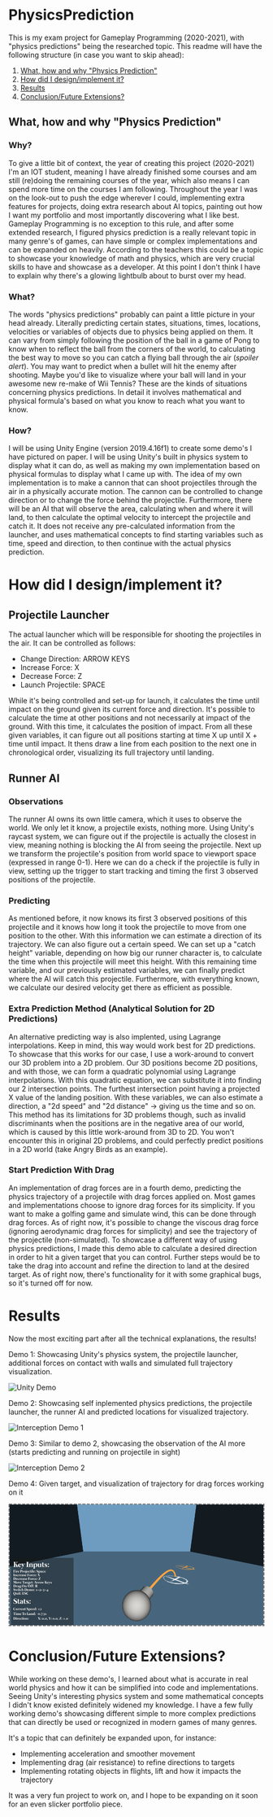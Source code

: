 # PhysicsPrediction
This is my exam project for Gameplay Programming (2020-2021), with "physics predictions" being the researched topic.
This readme will have the following structure (in case you want to skip ahead): 

1. [What, how and why "Physics Prediction"](#what-how-and-why-physics-prediction)
2. [How did I design/implement it?](#how-did-i-designimplement-it)
3. [Results](#results)
4. [Conclusion/Future Extensions? ](#conclusionfuture-extensions)

## What, how and why "Physics Prediction"
### Why?
To give a little bit of context, the year of creating this project (2020-2021) I'm an IOT student, meaning I have already finished some courses and am still (re)doing the remaining courses of the year, which also means I can spend more time on the courses I am following. Throughout the year I was on the look-out to push the edge wherever I could, implementing extra features for projects, doing extra research about AI topics, painting out how I want my portfolio and most importantly discovering what I like best. Gameplay Programming is no exception to this rule, and after some extended research, I figured physics prediction is a really relevant topic in many genre's of games, can have simple or complex implementations and can be expanded on heavily. According to the teachers this could be a topic to showcase your knowledge of math and physics, which are very crucial skills to have and showcase as a developer. At this point I don't think I have to explain why there's a glowing lightbulb about to burst over my head.

### What?
The words "physics predictions" probably can paint a little picture in your head already. Literally predicting certain states, situations, times, locations, velocities or variables of objects due to physics being applied on them. It can vary from simply following the position of the ball in a game of Pong to know when to reflect the ball from the corners of the world, to calculating the best way to move so you can catch a flying ball through the air (*spoiler alert*). You may want to predict when a bullet will hit the enemy after shooting. Maybe you'd like to visualize where your ball will land in your awesome new re-make of Wii Tennis? These are the kinds of situations concerning physics predictions. In detail it involves mathematical and physical formula's based on what you know to reach what you want to know.

### How? 
I will be using Unity Engine (version 2019.4.16f1) to create some demo's I have pictured on paper. I will be using Unity's built in physics system to display what it can do, as well as making my own implementation based on physical formulas to display what I came up with. The idea of my own implementation is to make a cannon that can shoot projectiles through the air in a physically accurate motion. The cannon can be controlled to change direction or to change the force behind the projectile. Furthermore, there will be an AI that will observe the area, calculating when and where it will land, to then calculate the optimal velocity to intercept the projectile and catch it. It does not receive any pre-calculated information from the launcher, and uses mathematical concepts to find starting variables such as time, speed and direction, to then continue with the actual physics prediction.

# How did I design/implement it?
## Projectile Launcher
The actual launcher which will be responsible for shooting the projectiles in the air. It can be controlled as follows:

* Change Direction: ARROW KEYS
* Increase Force: X
* Decrease Force: Z
* Launch Projectile: SPACE

While it's being controlled and set-up for launch, it calculates the time until impact on the ground given its current force and direction. It's possible to calculate the time at other positions and not necessarily at impact of the ground. With this time, it calculates the position of impact. From all these given variables, it can figure out all positions starting at time X up until X + time until impact. It thens draw a line from each position to the next one in chronological order, visualizing its full trajectory until landing.

## Runner AI
### Observations
The runner AI owns its own little camera, which it uses to observe the world. We only let it know, a projectile exists, nothing more. Using Unity's raycast system, we can figure out if the projectile is actually the closest in view, meaning nothing is blocking the AI from seeing the projectile. Next up we transform the projectile's position from world space to viewport space (expressed in range 0-1). Here we can do a check if the projectile is fully in view, setting up the trigger to start tracking and timing the first 3 observed positions of the projectile.

### Predicting 
As mentioned before, it now knows its first 3 observed positions of this projectile and it knows how long it took the projectile to move from one position to the other. With this information we can estimate a direction of its trajectory. We can also figure out a certain speed. We can set up a "catch height" variable, depending on how big our runner character is, to calculate the time when this projectile will meet this height. With this remaining time variable, and our previously estimated variables, we can finally predict where the AI will catch this projectile. Furthermore, with everything known, we calculate our desired velocity get there as efficient as possible.

### Extra Prediction Method (Analytical Solution for 2D Predictions)
An alternative predicting way is also implented, using Lagrange interpolations. Keep in mind, this way would work best for 2D predictions. To showcase that this works for our case, I use a work-around to convert our 3D problem into a 2D problem. Our 3D positions become 2D positions, and with those, we can form a quadratic polynomial using Lagrange interpolations. With this quadratic equation, we can substitute it into finding our 2 intersection points. The furthest intersection point having a projected X value of the landing position. With these variables, we can also estimate a direction, a "2d speed" and "2d distance" -> giving us the time and so on. This method has its limitations for 3D problems though, such as invalid discriminants when the positions are in the negative area of our world, which is caused by this little work-around from 3D to 2D. You won't encounter this in original 2D problems, and could perfectly predict positions in a 2D world (take Angry Birds as an example). 

### Start Prediction With Drag
An implementation of drag forces are in a fourth demo, predicting the physics trajectory of a projectile with drag forces applied on. Most games and implementations choose to ignore drag forces for its simplicity. If you want to make a golfing game and simulate wind, this can be done through drag forces. As of right now, it's possible to change the viscous drag force (ignoring aerodynamic drag forces for simplicity) and see the trajectory of the projectile (non-simulated). To showcase a different way of using physics predictions, I made this demo able to calculate a desired direction in order to hit a given target that you can control. Further steps would be to take the drag into account and refine the direction to land at the desired target. As of right now, there's functionality for it with some graphical bugs, so it's turned off for now. 

# Results
Now the most exciting part after all the technical explanations, the results!

Demo 1: Showcasing Unity's physics system, the projectile launcher, additional forces on contact with walls and simulated full trajectory visualization.

![Unity Demo](/ImagesReadme/UnityDemoGif.gif)

Demo 2: Showcasing self inplemented physics predictions, the projectile launcher, the runner AI and predicted locations for visualized trajectory. 

![Interception Demo 1](/ImagesReadme/RunnerDemo1Gif.gif)

Demo 3: Similar to demo 2, showcasing the observation of the AI more (starts predicting and running on projectile in sight)

![Interception Demo 2](/ImagesReadme/RunnerDemo2Gif.gif)

Demo 4: Given target, and visualization of trajectory for drag forces working on it

![FiringWithDrag_Demo_1](/ImagesReadme/DragDemo.png)

# Conclusion/Future Extensions?
While working on these demo's, I learned about what is accurate in real world physics and how it can be simplified into code and implementations. Seeing Unity's interesting physics system and some mathematical concepts I didn't know existed definitely widened my knowledge. I have a few fully working demo's showcasing different simple to more complex predictions that can directly be used or recognized in modern games of many genres. 

It's a topic that can definitely be expanded upon, for instance:
* Implementing acceleration and smoother movement
* Implementing drag (air resistance) to refine directions to targets
* Implementing rotating objects in flights, lift and how it impacts the trajectory

It was a very fun project to work on, and I hope to be expanding on it soon for an even slicker portfolio piece.
